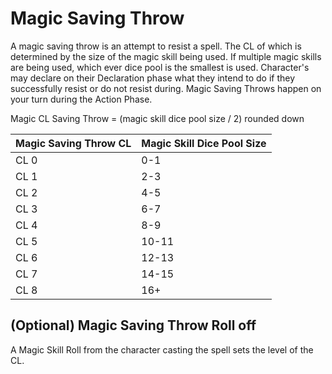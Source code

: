 # Magic Saving Throw

A magic saving throw is an attempt to resist a spell. The CL of which is determined by the size of the magic skill being used. If multiple magic skills are being used, which ever dice pool is the smallest is used. Character's may declare on their Declaration phase what they intend to do if they successfully resist or do not resist during. Magic Saving Throws happen on your turn during the Action Phase.

Magic CL Saving Throw = (magic skill dice pool size / 2) rounded down

| Magic Saving Throw CL | Magic Skill Dice Pool Size |
| --------------------- | -------------------------- |
| CL 0                  | 0-1                        |
| CL 1                  | 2-3                        |
| CL 2                  | 4-5                        |
| CL 3                  | 6-7                        |
| CL 4                  | 8-9                        |
| CL 5                  | 10-11                      |
| CL 6                  | 12-13                      |
| CL 7                  | 14-15                      |
| CL 8                  | 16+                        |

## (Optional) Magic Saving Throw Roll off

A Magic Skill Roll from the character casting the spell sets the level of the CL.
